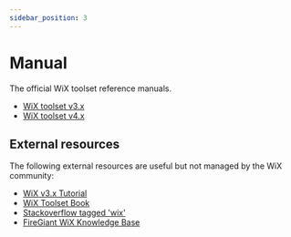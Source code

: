 ```yaml
---
sidebar_position: 3
---
```


# Manual

The official WiX toolset reference manuals.

* [WiX toolset v3.x][v3]
* [WiX toolset v4.x][v4]

## External resources

The following external resources are useful but not managed by the WiX community:

* [WiX v3.x Tutorial][tutorial]
* [WiX Toolset Book][book]
* [Stackoverflow tagged 'wix'][so]
* [FireGiant WiX Knowledge Base][fg]

[v3]: /documentation/manual/v3/
[v4]: /documentation/manual/v4/reference/
[tutorial]: /documentation/tutorial
[book]: /documentation/book
[so]: /documentation/stackoverflow
[fg]: https://support.firegiant.com/forums
